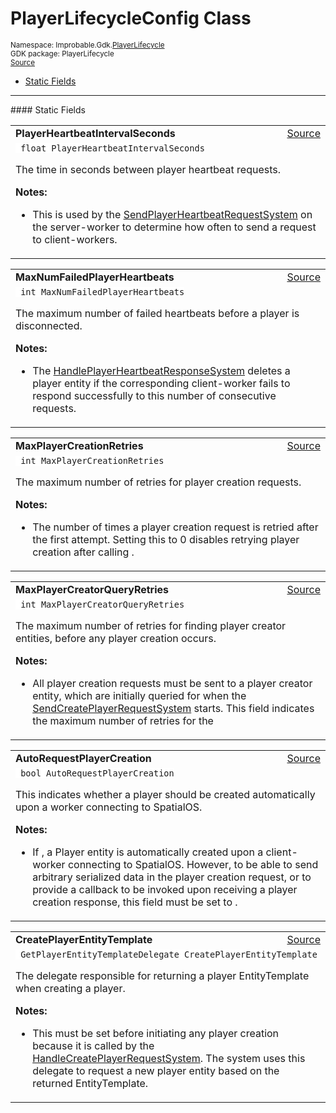 
# PlayerLifecycleConfig Class
<sup>
Namespace: Improbable.Gdk.<a href="{{urlRoot}}/api/player-lifecycle-index">PlayerLifecycle</a><br/>
GDK package: PlayerLifecycle<br/>
<a href="https://www.github.com/spatialos/gdk-for-unity/blob/0.3.3/workers/unity/Packages/io.improbable.gdk.playerlifecycle/Config/PlayerLifecycleConfig.cs/#L26">Source</a>
<style>
a code {
                    padding: 0em 0.25em!important;
}
code {
                    background-color: #ffffff!important;
}
</style>
</sup>
<nav id="pageToc" class="page-toc"><ul><li><a href="#static-fields">Static Fields</a>
</ul></nav>







</p>
<hr style="width:100%; border-top-color:#d8d8d8" />
#### Static Fields


</p>




<table width="100%">
    <tr>
        <td style="border-right:none"><a id="playerheartbeatintervalseconds"></a><b>PlayerHeartbeatIntervalSeconds</b></td>
        <td style="border-left:none; text-align:right"><a href="https://www.github.com/spatialos/gdk-for-unity/blob/0.3.3/workers/unity/Packages/io.improbable.gdk.playerlifecycle/Config/PlayerLifecycleConfig.cs/#L35">Source</a></td>
    </tr>
    <tr>
        <td colspan="2">
<code> float PlayerHeartbeatIntervalSeconds</code></p>
The time in seconds between player heartbeat requests. 

</p>

<b>Notes:</b>

<ul>
<li>This is used by the <a href="{{urlRoot}}/api/player-lifecycle/send-player-heartbeat-request-system">SendPlayerHeartbeatRequestSystem</a> on the server-worker to determine how often to send a  request to client-workers. </li>
</ul>


</td>
    </tr>
</table>


<table width="100%">
    <tr>
        <td style="border-right:none"><a id="maxnumfailedplayerheartbeats"></a><b>MaxNumFailedPlayerHeartbeats</b></td>
        <td style="border-left:none; text-align:right"><a href="https://www.github.com/spatialos/gdk-for-unity/blob/0.3.3/workers/unity/Packages/io.improbable.gdk.playerlifecycle/Config/PlayerLifecycleConfig.cs/#L44">Source</a></td>
    </tr>
    <tr>
        <td colspan="2">
<code> int MaxNumFailedPlayerHeartbeats</code></p>
The maximum number of failed heartbeats before a player is disconnected. 

</p>

<b>Notes:</b>

<ul>
<li>The <a href="{{urlRoot}}/api/player-lifecycle/handle-player-heartbeat-response-system">HandlePlayerHeartbeatResponseSystem</a> deletes a player entity if the corresponding client-worker fails to respond successfully to this number of consecutive  requests. </li>
</ul>


</td>
    </tr>
</table>


<table width="100%">
    <tr>
        <td style="border-right:none"><a id="maxplayercreationretries"></a><b>MaxPlayerCreationRetries</b></td>
        <td style="border-left:none; text-align:right"><a href="https://www.github.com/spatialos/gdk-for-unity/blob/0.3.3/workers/unity/Packages/io.improbable.gdk.playerlifecycle/Config/PlayerLifecycleConfig.cs/#L53">Source</a></td>
    </tr>
    <tr>
        <td colspan="2">
<code> int MaxPlayerCreationRetries</code></p>
The maximum number of retries for player creation requests. 

</p>

<b>Notes:</b>

<ul>
<li>The number of times a player creation request is retried after the first attempt. Setting this to 0 disables retrying player creation after calling . </li>
</ul>


</td>
    </tr>
</table>


<table width="100%">
    <tr>
        <td style="border-right:none"><a id="maxplayercreatorqueryretries"></a><b>MaxPlayerCreatorQueryRetries</b></td>
        <td style="border-left:none; text-align:right"><a href="https://www.github.com/spatialos/gdk-for-unity/blob/0.3.3/workers/unity/Packages/io.improbable.gdk.playerlifecycle/Config/PlayerLifecycleConfig.cs/#L63">Source</a></td>
    </tr>
    <tr>
        <td colspan="2">
<code> int MaxPlayerCreatorQueryRetries</code></p>
The maximum number of retries for finding player creator entities, before any player creation occurs. 

</p>

<b>Notes:</b>

<ul>
<li>All player creation requests must be sent to a player creator entity, which are initially queried for when the <a href="{{urlRoot}}/api/player-lifecycle/send-create-player-request-system">SendCreatePlayerRequestSystem</a> starts. This field indicates the maximum number of retries for the </li>
</ul>


</td>
    </tr>
</table>


<table width="100%">
    <tr>
        <td style="border-right:none"><a id="autorequestplayercreation"></a><b>AutoRequestPlayerCreation</b></td>
        <td style="border-left:none; text-align:right"><a href="https://www.github.com/spatialos/gdk-for-unity/blob/0.3.3/workers/unity/Packages/io.improbable.gdk.playerlifecycle/Config/PlayerLifecycleConfig.cs/#L73">Source</a></td>
    </tr>
    <tr>
        <td colspan="2">
<code> bool AutoRequestPlayerCreation</code></p>
This indicates whether a player should be created automatically upon a worker connecting to SpatialOS. 

</p>

<b>Notes:</b>

<ul>
<li>If , a Player entity is automatically created upon a client-worker connecting to SpatialOS. However, to be able to send arbitrary serialized data in the player creation request, or to provide a callback to be invoked upon receiving a player creation response, this field must be set to . </li>
</ul>


</td>
    </tr>
</table>


<table width="100%">
    <tr>
        <td style="border-right:none"><a id="createplayerentitytemplate"></a><b>CreatePlayerEntityTemplate</b></td>
        <td style="border-left:none; text-align:right"><a href="https://www.github.com/spatialos/gdk-for-unity/blob/0.3.3/workers/unity/Packages/io.improbable.gdk.playerlifecycle/Config/PlayerLifecycleConfig.cs/#L82">Source</a></td>
    </tr>
    <tr>
        <td colspan="2">
<code> GetPlayerEntityTemplateDelegate CreatePlayerEntityTemplate</code></p>
The delegate responsible for returning a player EntityTemplate when creating a player. 

</p>

<b>Notes:</b>

<ul>
<li>This must be set before initiating any player creation because it is called by the <a href="{{urlRoot}}/api/player-lifecycle/handle-create-player-request-system">HandleCreatePlayerRequestSystem</a>. The system uses this delegate to request a new player entity based on the returned EntityTemplate. </li>
</ul>


</td>
    </tr>
</table>











